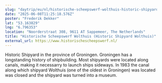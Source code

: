 ```yaml
---
slug: "daytrip/eu/nl/historische-scheepswerf-wolthuis-historic-shipyard-wolthuis"
date: "2025-06-08T11:25:18.576Z"
poster: "Frederik Dekker"
lat: "53.163829"
lng: "6.796353"
location: "Noorderstraat 308, 9611 AT Sappemeer, The Netherlands"
title: "Historische Scheepswerf Wolthuis (Historic Shipyard Wolthuis)"
external_url: https://www.historischescheepswerf.nl/
---
```

Historic Shipyard in the province of Groningen. Groningen has a longstanding history of shipbuilding. Most shipyards were located along canals, making it necessarry to launch ships sideways. In 1983 the canal along which shipyard Wolthuis (one of the oldest in Groningen) was located was closed and the shipyard was turned into a museum.